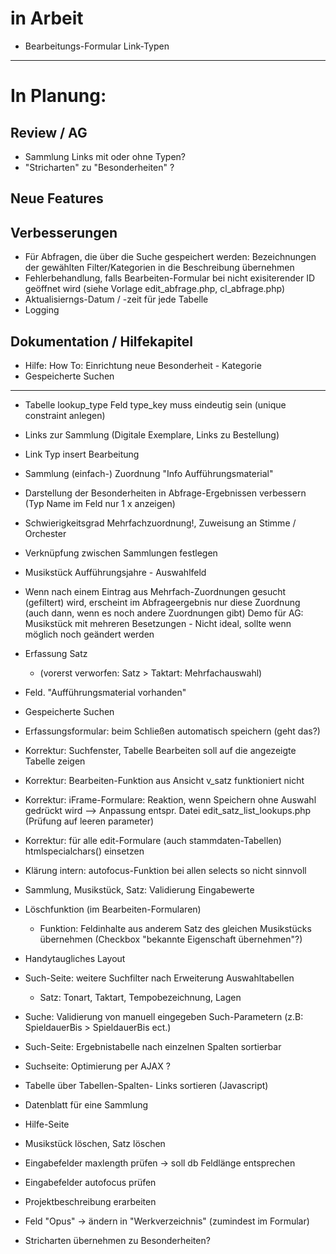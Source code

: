 ﻿
# in Arbeit 

  * Bearbeitungs-Formular Link-Typen 


-----------------

# In Planung: 
## Review / AG 
 * Sammlung Links mit oder ohne Typen? 
 * "Stricharten" zu "Besonderheiten" ?  

## Neue Features

## Verbesserungen
  * Für Abfragen, die über die Suche gespeichert werden: Bezeichnungen der gewählten Filter/Kategorien in die Beschreibung übernehmen 
  * Fehlerbehandlung, falls Bearbeiten-Formular bei nicht exisiterender ID geöffnet wird (siehe Vorlage edit_abfrage.php, cl_abfrage.php) 
  * Aktualisierngs-Datum / -zeit für jede Tabelle 
  * Logging 

## Dokumentation / Hilfekapitel 
  * Hilfe: How To: Einrichtung neue Besonderheit - Kategorie
  * Gespeicherte Suchen 

----- 

  * Tabelle lookup_type Feld type_key muss eindeutig sein (unique constraint anlegen)
  * Links zur Sammlung (Digitale Exemplare, Links zu Bestellung)
  * Link Typ insert Bearbeitung  

  * Sammlung (einfach-) Zuordnung "Info Aufführungsmaterial"  

  * Darstellung der Besonderheiten in Abfrage-Ergebnissen verbessern 
      (Typ Name im Feld nur 1 x anzeigen)

  * Schwierigkeitsgrad Mehrfachzuordnung!, Zuweisung an Stimme / Orchester 

  * Verknüpfung zwischen Sammlungen festlegen 
  * Musikstück Aufführungsjahre - Auswahlfeld 

  * Wenn nach einem Eintrag aus Mehrfach-Zuordnungen gesucht (gefiltert) wird, erscheint im Abfrageergebnis nur diese Zuordnung (auch dann, wenn es noch andere Zuordnungen gibt)  Demo für AG: Musikstück mit mehreren Besetzungen - Nicht ideal, sollte wenn möglich noch geändert werden 

  * Erfassung Satz 
    * (vorerst verworfen: Satz > Taktart: Mehrfachauswahl) 
  * Feld. "Aufführungsmaterial vorhanden"    
  * Gespeicherte Suchen 
  * Erfassungsformular: beim Schließen automatisch speichern (geht das?)
  * Korrektur: Suchfenster, Tabelle Bearbeiten soll auf die angezeigte Tabelle zeigen 
  * Korrektur: Bearbeiten-Funktion aus Ansicht v_satz funktioniert nicht 
  * Korrektur: iFrame-Formulare: Reaktion, wenn Speichern ohne Auswahl gedrückt wird 
     --> Anpassung entspr. Datei edit_satz_list_lookups.php (Prüfung auf leeren parameter) 
  * Korrektur: für alle edit-Formulare (auch stammdaten-Tabellen) htmlspecialchars() einsetzen 
  * Klärung intern: autofocus-Funktion bei allen selects so nicht sinnvoll   
  * Sammlung, Musikstück, Satz: Validierung Eingabewerte
  * Löschfunktion (im Bearbeiten-Formularen) 
    * Funktion: Feldinhalte aus anderem Satz des gleichen Musikstücks übernehmen (Checkbox "bekannte Eigenschaft übernehmen"?) 
  * Handytaugliches Layout 
  * Such-Seite: weitere Suchfilter nach Erweiterung Auswahltabellen 
    * Satz: Tonart, Taktart, Tempobezeichnung, Lagen 
  * Suche: Validierung von manuell eingegeben Such-Parametern (z.B: SpieldauerBis > SpieldauerBis ect.)
  * Such-Seite: Ergebnistabelle nach einzelnen Spalten sortierbar 
  * Suchseite: Optimierung per AJAX ?

  * Tabelle über Tabellen-Spalten- Links sortieren (Javascript)
  * Datenblatt für eine Sammlung 
  * Hilfe-Seite 
  * Musikstück löschen, Satz löschen
  * Eingabefelder maxlength prüfen -> soll db Feldlänge entsprechen 
  * Eingabefelder autofocus prüfen 
  * Projektbeschreibung erarbeiten 
  * Feld "Opus" -> ändern in "Werkverzeichnis" (zumindest im Formular)
  * Stricharten übernehmen zu Besonderheiten? 


